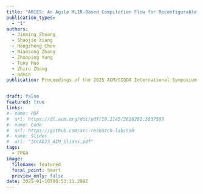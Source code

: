 ```yaml
---
title: "ARIES: An Agile MLIR-Based Compilation Flow for Reconfigurable Devices with AI Engines(🔥📣 FPGA 2025 Best Paper Candidate🔥📣! )"
publication_types:
  - "1"
authors:
  - Jinming Zhuang
  - Shaojie Xiang 
  - Hongzheng Chen
  - Niansong Zhang
  - Zhuoping Yang
  - Tony Mao
  - Zhiru Zhang
  - admin
publication: Proceedings of the 2025 ACM/SIGDA International Symposium on Field Programmable Gate Arrays, FPGA 2025, Feb. 28 - March 3, Monterey, CA, US. Full Paper Accepted! 


draft: false
featured: true
links:
#- name: PDF
#  url: https://dl.acm.org/doi/pdf/10.1145/3626202.3637569 
#- name: Code
#  url: https://github.com/arc-research-lab/SSR 
#- name: Slides
#  url: "ICCAD23_AIM_Slides.pdf"
tags:
  - FPGA 
image:
  filename: featured
  focal_point: Smart
  preview_only: false
date: 2025-01-10T00:53:11.299Z
---
```

